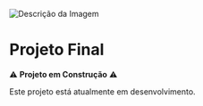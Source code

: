 ![Descrição da Imagem](https://repository-images.githubusercontent.com/120371205/b6740400-92d4-11ea-8a13-d5f6e0558e9b)

# Projeto Final

⚠️ **Projeto em Construção** ⚠️

Este projeto está atualmente em desenvolvimento.
